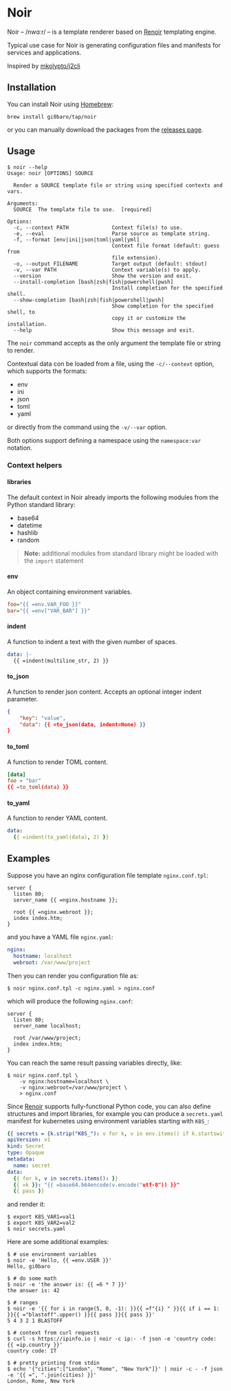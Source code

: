 # Noir

Noir – /nwɑːr/ – is a template renderer based on [Renoir](https://github.com/emmett-framework/renoir) templating engine.

Typical use case for Noir is generating configuration files and manifests for services and applications.

Inspired by [mkolypto/j2cli](https://github.com/kolypto/j2cli)

## Installation

You can install Noir using [Homebrew](https://brew.sh/):

    brew install gi0baro/tap/noir

or you can manually download the packages from the [releases page](https://github.com/gi0baro/noir/releases).

## Usage

```console
$ noir --help
Usage: noir [OPTIONS] SOURCE

  Render a SOURCE template file or string using specified contexts and vars.

Arguments:
  SOURCE  The template file to use.  [required]

Options:
  -c, --context PATH              Context file(s) to use.
  -e, --eval                      Parse source as template string.
  -f, --format [env|ini|json|toml|yaml|yml]
                                  Context file format (default: guess from
                                  file extension).
  -o, --output FILENAME           Target output (default: stdout)
  -v, --var PATH                  Context variable(s) to apply.
  --version                       Show the version and exit.
  --install-completion [bash|zsh|fish|powershell|pwsh]
                                  Install completion for the specified shell.
  --show-completion [bash|zsh|fish|powershell|pwsh]
                                  Show completion for the specified shell, to
                                  copy it or customize the installation.
  --help                          Show this message and exit.
```

The `noir` command accepts as the only argument the template file or string to render.

Contextual data con be loaded from a file, using the `-c/--context` option, which supports the formats:

- env
- ini
- json
- toml
- yaml

or directly from the command using the `-v/--var` option.

Both options support defining a namespace using the `namespace:var` notation.

### Context helpers

#### libraries

The default context in Noir already imports the following modules from the Python standard library:

- base64
- datetime
- hashlib
- random

> **Note:** additional modules from standard library might be loaded with the `import` statement

#### env

An object containing environment variables.

```ini
foo="{{ =env.VAR_FOO }}"
bar="{{ =env["VAR_BAR"] }}"
```

#### indent

A function to indent a text with the given number of spaces.

```yaml
data: |-
  {{ =indent(multiline_str, 2) }}
```

#### to_json

A function to render json content. Accepts an optional integer indent parameter.

```json
{
    "key": "value",
    "data": {{ =to_json(data, indent=None) }}
}
```

#### to_toml

A function to render TOML content.

```toml
[data]
foo = "bar"
{{ =to_toml(data) }}
```

#### to_yaml

A function to render YAML content.

```yaml
data:
  {{ =indent(to_yaml(data), 2) }}
```

## Examples

Suppose you have an nginx configuration file template `nginx.conf.tpl`:

```
server {
  listen 80;
  server_name {{ =nginx.hostname }};

  root {{ =nginx.webroot }};
  index index.htm;
}
```

and you have a YAML file `nginx.yaml`:

```yaml
nginx:
  hostname: localhost
  webroot: /var/www/project
```

Then you can render you configuration file as:

```console
$ noir nginx.conf.tpl -c nginx.yaml > nginx.conf
```

which will produce the following `nginx.conf`:

```
server {
  listen 80;
  server_name localhost;

  root /var/www/project;
  index index.htm;
}
```

You can reach the same result passing variables directly, like:

```console
$ noir nginx.conf.tpl \
    -v nginx:hostname=localhost \
    -v nginx:webroot=/var/www/project \
    > nginx.conf
```

Since [Renoir](https://github.com/emmett-framework/renoir) supports fully-functional Python code, you can also define structures and import libraries, for example you can produce a `secrets.yaml` manifest for kubernetes using environment variables starting with `K8S_`:

```yaml
{{ secrets = {k.strip("K8S_"): v for k, v in env.items() if k.startswith("K8S_")} }}
apiVersion: v1
kind: Secret
type: Opaque
metadata:
  name: secret
data:
  {{ for k, v in secrets.items(): }}
  {{ =k }}: "{{ =base64.b64encode(v.encode("utf-8")) }}"
  {{ pass }}
```

and render it:

```console
$ export K8S_VAR1=val1
$ export K8S_VAR2=val2
$ noir secrets.yaml
```

Here are some additional examples:

```console
$ # use environment variables
$ noir -e 'Hello, {{ =env.USER }}'
Hello, gi0baro

$ # do some math
$ noir -e 'the answer is: {{ =6 * 7 }}'
the answer is: 42

$ # ranges
$ noir -e '{{ for i in range(5, 0, -1): }}{{ =f"{i} " }}{{ if i == 1: }}{{ ="blastoff".upper() }}{{ pass }}{{ pass }}'
5 4 3 2 1 BLASTOFF

$ # context from curl requests
$ curl -s https://ipinfo.io | noir -c ip:- -f json -e 'country code: {{ =ip.country }}'
country code: IT

$ # pretty printing from stdin
$ echo '{"cities":["London", "Rome", "New York"]}' | noir -c - -f json -e '{{ =", ".join(cities) }}'
London, Rome, New York
```
